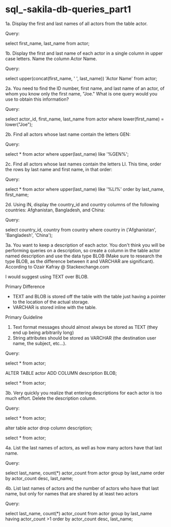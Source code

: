 # sql_-sakila-db-queries_part1

1a. Display the first and last names of all actors from the table actor.


Query:

select first_name, last_name 
from actor;


1b. Display the first and last name of each actor in a single column in upper case letters. Name the column Actor Name.


Query:

select upper(concat(first_name, ' ', last_name))   'Actor Name'
from actor;


2a. You need to find the ID number, first name, and last name of an actor, of whom you know only the first name, "Joe." What is one query would you use to obtain this information?



Query:

select actor_id, first_name, last_name 
from actor 
where lower(first_name) = lower("Joe");


2b. Find all actors whose last name contain the letters GEN:


Query:

select * 
from actor 
where upper(last_name) like '%GEN%';


2c. Find all actors whose last names contain the letters LI. This time, order the rows by last name and first name, in that order:


Query:

select * 
from actor 
where upper(last_name) like '%LI%' 
order by last_name, first_name;


2d. Using IN, display the country_id and country columns of the following countries: Afghanistan, Bangladesh, and China:


Query:

select country_id, country 
from country 
where country in ('Afghanistan', 'Bangladesh', 'China');



3a. You want to keep a description of each actor. You don't think you will be performing queries on a description, so create a column in the table actor named description and use the data type BLOB (Make sure to research the type BLOB, as the difference between it and VARCHAR are significant).
According to Ozair Kafray @ Stackexchange.com

I would suggest using TEXT over BLOB.

Primary Difference

- TEXT and BLOB is stored off the table with the table just having a pointer to the location of the actual storage.
- VARCHAR is stored inline with the table.

Primary Guideline

1. Text format messages should almost always be stored as TEXT (they end up being arbitrarily long)
2. String attributes should be stored as VARCHAR (the destination user name, the subject, etc...).


Query:

select * from actor;

ALTER TABLE actor
ADD COLUMN description BLOB;

select * from actor;




3b. Very quickly you realize that entering descriptions for each actor is too much effort. Delete the description column.


Query:

select * from actor;

alter table actor
drop column description;

select * from actor;




4a. List the last names of actors, as well as how many actors have that last name.


Query:

select last_name, count(*) actor_count 
from actor 
group by last_name
order by actor_count desc, last_name;




4b. List last names of actors and the number of actors who have that last name, but only for names that are shared by at least two actors


Query:

select last_name, count(*) actor_count 
from actor 
group by last_name
having actor_count >1
order by actor_count desc, last_name;

